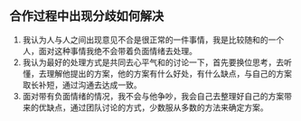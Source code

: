 ## 合作过程中出现分歧如何解决
1. 我认为人与人之间出现意见不合是很正常的一件事情，我是比较随和的一个人，面对这种事情我绝不会带着负面情绪去处理。
2. 我认为最好的处理方式是共同去心平气和的讨论一下，首先要换位思考，去听懂，去理解他提出的方案，他的方案有什么好处，有什么缺点，与自己的方案取长补短，通过沟通去达成一致。
3. 面对带有负面情绪的情况，我不会与他争吵，我会自己去整理好自己的方案带来的优缺点，通过团队讨论的方式，少数服从多数的方法来确定方案。 
